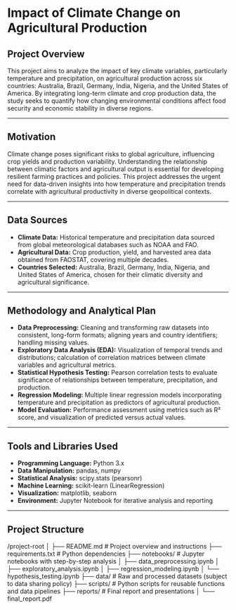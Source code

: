 # Impact of Climate Change on Agricultural Production

## Project Overview

This project aims to analyze the impact of key climate variables, particularly temperature and precipitation, on agricultural production across six countries: Australia, Brazil, Germany, India, Nigeria, and the United States of America. By integrating long-term climate and crop production data, the study seeks to quantify how changing environmental conditions affect food security and economic stability in diverse regions.

---

## Motivation

Climate change poses significant risks to global agriculture, influencing crop yields and production variability. Understanding the relationship between climatic factors and agricultural output is essential for developing resilient farming practices and policies. This project addresses the urgent need for data-driven insights into how temperature and precipitation trends correlate with agricultural productivity in diverse geopolitical contexts.

---

## Data Sources

- **Climate Data:** Historical temperature and precipitation data sourced from global meteorological databases such as NOAA and FAO.  
- **Agricultural Data:** Crop production, yield, and harvested area data obtained from FAOSTAT, covering multiple decades.  
- **Countries Selected:** Australia, Brazil, Germany, India, Nigeria, and United States of America, chosen for their climatic diversity and agricultural significance.

---

## Methodology and Analytical Plan

- **Data Preprocessing:** Cleaning and transforming raw datasets into consistent, long-form formats; aligning years and country identifiers; handling missing values.  
- **Exploratory Data Analysis (EDA):** Visualization of temporal trends and distributions; calculation of correlation matrices between climate variables and agricultural metrics.  
- **Statistical Hypothesis Testing:** Pearson correlation tests to evaluate significance of relationships between temperature, precipitation, and production.  
- **Regression Modeling:** Multiple linear regression models incorporating temperature and precipitation as predictors of agricultural production.  
- **Model Evaluation:** Performance assessment using metrics such as R² score, and visualization of predicted versus actual values.  

---

## Tools and Libraries Used

- **Programming Language:** Python 3.x  
- **Data Manipulation:** pandas, numpy  
- **Statistical Analysis:** scipy.stats (pearsonr)  
- **Machine Learning:** scikit-learn (LinearRegression)  
- **Visualization:** matplotlib, seaborn  
- **Environment:** Jupyter Notebook for iterative analysis and reporting  

---

## Project Structure

/project-root
│
├── README.md # Project overview and instructions
├── requirements.txt # Python dependencies
├── notebooks/ # Jupyter notebooks with step-by-step analysis
│ ├── data_preprocessing.ipynb
│ ├── exploratory_analysis.ipynb
│ ├── regression_modeling.ipynb
│ └── hypothesis_testing.ipynb
├── data/ # Raw and processed datasets (subject to data sharing policy)
├── scripts/ # Python scripts for reusable functions and data pipelines
├── reports/ # Final report and presentations
│ └── final_report.pdf
